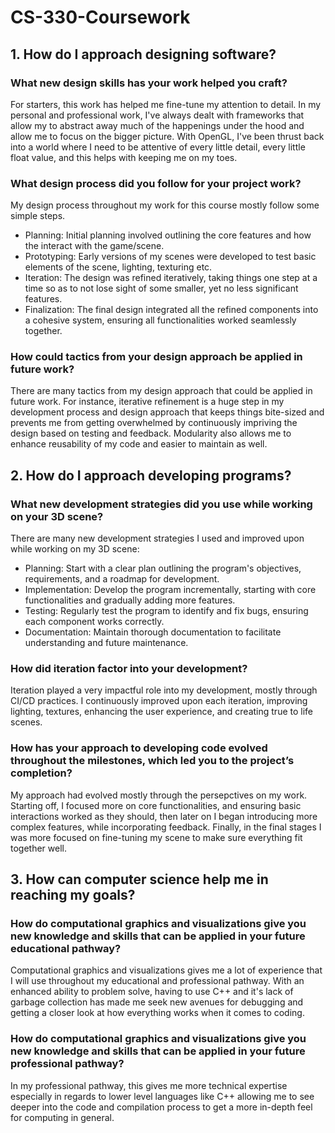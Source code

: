 # CS-330-Coursework

## 1. How do I approach designing software?
### What new design skills has your work helped you craft?
For starters, this work has helped me fine-tune my attention to detail. In my personal and professional work, I've always dealt with frameworks
that allow my to abstract away much of the happenings under the hood and allow me to focus on the bigger picture. With OpenGL, I've been thrust 
back into a world where I need to be attentive of every little detail, every little float value, and this helps with keeping me on my toes.
### What design process did you follow for your project work?
My design process throughout my work for this course mostly follow some simple steps.
- Planning: Initial planning involved outlining the core features and how the interact with the game/scene.
- Prototyping: Early versions of my scenes were developed to test basic elements of the scene, lighting, texturing etc.
- Iteration: The design was refined iteratively, taking things one step at a time so as to not lose sight of some smaller, yet no less significant features.
- Finalization: The final design integrated all the refined components into a cohesive system, ensuring all functionalities worked seamlessly together.
### How could tactics from your design approach be applied in future work?
There are many tactics from my design approach that could be applied in future work. For instance, iterative refinement is a huge step in my development process 
and design approach that keeps things bite-sized and prevents me from getting overwhelmed by continuously impriving the design based on testing and feedback.
Modularity also allows me to enhance reusability of my code and easier to maintain as well.

## 2. How do I approach developing programs?
### What new development strategies did you use while working on your 3D scene?
There are many new development strategies I used and improved upon while working on my 3D scene:
- Planning: Start with a clear plan outlining the program's objectives, requirements, and a roadmap for development.
- Implementation: Develop the program incrementally, starting with core functionalities and gradually adding more features.
- Testing: Regularly test the program to identify and fix bugs, ensuring each component works correctly.
- Documentation: Maintain thorough documentation to facilitate understanding and future maintenance.
### How did iteration factor into your development?
Iteration played a very impactful role into my development, mostly through CI/CD practices. I continuously improved upon each iteration, improving lighting,
textures, enhancing the user experience, and creating true to life scenes.
### How has your approach to developing code evolved throughout the milestones, which led you to the project’s completion?
My approach had evolved mostly through the persepctives on my work. Starting off, I focused more on core functionalities, and ensuring basic interactions worked
as they should, then later on I began introducing more complex features, while incorporating feedback. Finally, in the final stages I was more focused on fine-tuning
my scene to make sure everything fit together well.

## 3. How can computer science help me in reaching my goals?
### How do computational graphics and visualizations give you new knowledge and skills that can be applied in your future educational pathway?
Computational graphics and visualizations gives me a lot of experience that I will use throughout my educational and professional pathway. With an enhanced
ability to problem solve, having to use C++ and it's lack of garbage collection has made me seek new avenues for debugging and getting a closer look 
at how everything works when it comes to coding.
### How do computational graphics and visualizations give you new knowledge and skills that can be applied in your future professional pathway?
In my professional pathway, this gives me more technical expertise especially in regards to lower level languages like C++ allowing me to see deeper into
the code and compilation process to get a more in-depth feel for computing in general.
